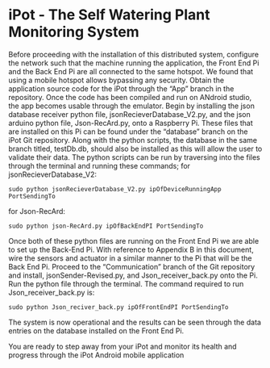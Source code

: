 # iPot - The Self Watering Plant Monitoring System

Before proceeding with the installation of this distributed system, configure the network such that the machine running the application, the Front End Pi and the Back End Pi are all connected to the same hotspot. We found that using a mobile hotspot allows bypassing any security.
Obtain the application source code for the iPot through the “App” branch in the repository. Once the code has been compiled and run on ANdroid studio, the app becomes usable through the emulator. Begin by installing the json database receiver python file, jsonRecieverDatabase_V2.py,  and the json arduino python file, Json-RecArd.py, onto a Raspberry Pi. These files that are installed on this Pi can be found under the “database” branch on the iPot Git repository. Along with the python scripts, the database in the same branch titled, testDb.db, should also be installed as this will allow the user to validate their data. The python scripts can be run by traversing into the files through the terminal and running these commands; 
for jsonRecieverDatabase_V2: 

	sudo python jsonRecieverDatabase_V2.py ipOfDeviceRunningApp PortSendingTo 

for Json-RecArd:

	sudo python json-RecArd.py ipOfBackEndPI PortSendingTo 
  
Once both of these python files are running on the Front End Pi we are able to set up the Back-End Pi. With reference to Appendix B in this document, wire the sensors and actuator in a similar manner to the Pi that will be the Back End Pi. Proceed to the “Communication” branch of the Git repository and install, jsonSender-Revised.py, and Json_receiver_back.py onto the Pi. Run the python file through the terminal. The command required to run Json_receiver_back.py is:

	sudo python Json_reciver_back.py ipOfFrontEndPI PortSendingTo 

The system is now operational and the results can be seen through the data entries on the database installed on the Front End Pi.

You are ready to step away from your iPot and monitor its health and progress through the iPot Android mobile application
